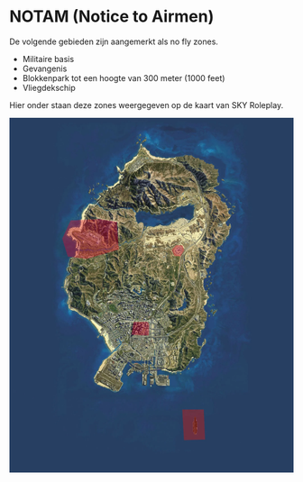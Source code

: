# NOTAM (Notice to Airmen)

De volgende gebieden zijn aangemerkt als no fly zones.

* Militaire basis
* Gevangenis
* Blokkenpark tot een hoogte van 300 meter (1000 feet)
* Vliegdekschip

Hier onder staan deze zones weergegeven op de kaart van SKY Roleplay.

![No fly zones](img/restrictedAirspace.webp)
